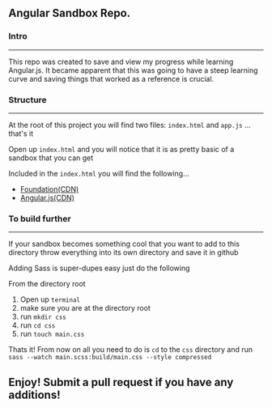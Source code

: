 <h2>Angular Sandbox Repo.</h2>

<h3>Intro</h3>
<hr />
<p>This repo was created to save and view my progress while learning Angular.js. It became apparent that this was going to have a steep learning curve and saving things that worked as a reference is crucial.</p>

<h3>Structure</h3>
<hr />
<p>At the root of this project you will find two files: <code>index.html</code> and <code>app.js</code> ... that's it</p>
<p>Open up <code>index.html</code> and you will notice that it is as pretty basic of a sandbox that you can get</p>
<p>Included in the <code>index.html</code> you will find the following...</p>

<ul>
	<li><a href="https://angularjs.org/" target="_blank">Foundation(CDN)</a></li>
	<li><a href="http://foundation.zurb.com/" target="_blank">Angular.js(CDN)</a></li>
</ul>

<h3>To build further</h3>
<hr />
<p>If your sandbox becomes something cool that you want to add to this directory throw everything into its own directory and save it in github</p>
<p>Adding Sass is super-dupes easy just do the following</p>
<p>From the directory root</p>
<ol>
	<li>Open up <code>terminal</code></li>
	<li>make sure you are at the directory root</li>
	<li>run <code>mkdir css</code></li>
	<li>run <code>cd css</code></li>
	<li>run <code>touch main.css</code></li>
</ol>
<p>Thats it! From now on all you need to do is <code>cd</code> to the <code>css</code> directory and run <code>sass --watch main.scss:build/main.css --style compressed</code></p>

<h2>Enjoy! Submit a pull request if you have any additions!</h2>
